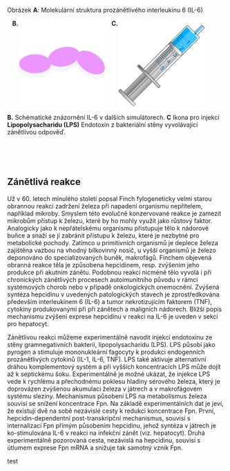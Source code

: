 <style>
img[alt^="image"] {max-width:200px;}
img[alt^="lps"] {max-width:200px;}
</style>
<div class="w3-row">
<div class="w3-half w3-center">


<bdl-pdb-pdbe-molstar id="pdb2il6" molecule-id="2il6" hide-controls="true" height="500px"></bdl-pdb-pdbe-molstar>
Obrázek **A**: Molekulární struktura prozánětlivého interleukinu 6 (IL-6)

&nbsp;&nbsp;&nbsp;<b style="vertical-align:top;">B.</b>![imageil6](imageil6.jpg)
&nbsp;&nbsp;&nbsp;<b style="vertical-align:top;">C.</b>![lpsinjection](lpsinjection.jpg) 



**B.** Schématické znázornění IL-6 v dalších simulátorech. **C** Ikona pro injekci <b>Lipopolysacharidu (LPS)</b> Endotoxin z bakteriální stěny vyvolávající zánětlivou odpověď.

</div>
<div class="w3-half">
<div class="w3-justify w3-margin-left">

<br/>
<br/>
<br/>

## Zánětlivá reakce 
Už v 60. letech minulého století popsal Finch fylogeneticky velmi starou obrannou reakci zadržení železa při napadení organismu nepřítelem, například mikroby. Smyslem této evolučně konzervované reakce je zamezit mikrobům přístup k železu, které by ho mohly využít jako růstový faktor. Analogicky jako k nepřátelskému organismu přistupuje tělo k nádorové buňce a snaží se jí zabránit přístupu k železu, které je nezbytné pro metabolické pochody. Zatímco u primitivních organismů je deplece železa zajištěna vazbou na vhodný bílkovinný nosič, u vyšší organismů je železo deponováno do specializovaných buněk, makrofágů. Finchem objevená obranná reakce těla je způsobena hepcidinem, resp. zvýšením jeho produkce při akutním zánětu. Podobnou reakci nicméně tělo vyvolá i při chronických zánětlivých procesech autoimunitního původu v rámci systémových chorob nebo v případě onkologických onemocnění. Zvýšená syntéza hepcidinu v uvedených patologických stavech je zprostředkována především interleukinem 6 (IL-6) a tumor nekrotizujícím faktorem (TNF), cytokiny produkovanými při při zánětech a maligních nádorech. Bližší popis mechanismu zvýšení exprese hepcidinu v reakci na IL-6 je uveden v sekci pro hepatocyt.

Zánětlivou reakci můžeme experimentálně navodit injekcí endotoxinu ze stěny gramnegativních bakterií, lipopolysacharidu (LPS). LPS působí jako pyrogen a stimuluje mononukleární fagocyty k produkci endogenních prozánětlivých cytokinů (IL-1, IL-6, TNF). LPS také aktivuje alternativní dráhou komplementový systém a při vyšších koncentracích LPS může dojít až k septickému šoku. Experimentálně je možné ukázat, že injekce LPS vede k rychlému a přechodnému poklesu hladiny sérového železa, který je doprovázen zvýšenou akumulaci železa v játrech a v makrofágovém systému sleziny. Mechanismus působení LPS na metabolismus železa souvisí se snížení koncentrace Fpn. Na základě experimentálních dat je jeví, že existují dvě na sobě nezávislé cesty k redukci koncentrace Fpn. První, hepcidin-dependentní post-transkripční mechanismus, souvisí s internalizací Fpn přímým působením hepcidinu, jehož syntéza v játrech je ko-stimulována IL-6 v reakci na infekční zánět (viz. hepatocyt). Druhá experimentálně pozorovaná cesta, nezávislá na hepcidinu, souvisí s útlumem exprese Fpn mRNA a snižuje tak samotný vznik Fpn.

test


</div>
</div>
</div>
